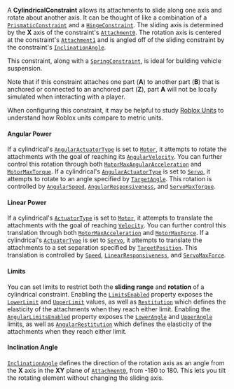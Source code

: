 A **CylindricalConstraint** allows its attachments to slide along one axis and
rotate about another axis. It can be thought of like a combination of a
[`PrismaticConstraint`](https://create.roblox.com/docs/reference/engine/classes/PrismaticConstraint) and a [`HingeConstraint`](https://create.roblox.com/docs/reference/engine/classes/HingeConstraint). The sliding axis is
determined by the **X** axis of the constraint's
[`Attachment0`](https://create.roblox.com/docs/reference/engine/classes/Constraint#Attachment0). The rotation axis is centered at
the constraint's [`Attachment1`](https://create.roblox.com/docs/reference/engine/classes/Constraint#Attachment1) and is angled off
of the sliding constraint by the constraint's
[`InclinationAngle`](https://create.roblox.com/docs/reference/engine/classes/CylindricalConstraint#InclinationAngle).

This constraint, along with a [`SpringConstraint`](https://create.roblox.com/docs/reference/engine/classes/SpringConstraint), is ideal for building
vehicle suspension.

Note that if this constraint attaches one part (**A**) to another part (**B**)
that is anchored or connected to an anchored part (**Z**), part **A** will not
be locally simulated when interacting with a player.

When configuring this constraint, it may be helpful to study
[Roblox Units](https://create.roblox.com/docs/physics/units) to understand how Roblox units
compare to metric units.
#### Angular Power

If a cylindrical's
[`AngularActuatorType`](https://create.roblox.com/docs/reference/engine/classes/CylindricalConstraint#AngularActuatorType) is set
to [`Motor`](https://create.roblox.com/docs/reference/engine/enums/ActuatorType), it attempts to rotate the attachments with the
goal of reaching its
[`AngularVelocity`](https://create.roblox.com/docs/reference/engine/classes/CylindricalConstraint#AngularVelocity). You can further
control this rotation through both
[`MotorMaxAngularAcceleration`](https://create.roblox.com/docs/reference/engine/classes/CylindricalConstraint#MotorMaxAngularAcceleration)
and [`MotorMaxTorque`](https://create.roblox.com/docs/reference/engine/classes/CylindricalConstraint#MotorMaxTorque). If a
cylindrical's
[`AngularActuatorType`](https://create.roblox.com/docs/reference/engine/classes/CylindricalConstraint#AngularActuatorType) is set
to [`Servo`](https://create.roblox.com/docs/reference/engine/enums/ActuatorType), it attempts to rotate to an angle specified by
[`TargetAngle`](https://create.roblox.com/docs/reference/engine/classes/CylindricalConstraint#TargetAngle). This rotation is
controlled by [`AngularSpeed`](https://create.roblox.com/docs/reference/engine/classes/CylindricalConstraint#AngularSpeed),
[`AngularResponsiveness`](https://create.roblox.com/docs/reference/engine/classes/CylindricalConstraint#AngularResponsiveness), and
[`ServoMaxTorque`](https://create.roblox.com/docs/reference/engine/classes/CylindricalConstraint#ServoMaxTorque).
#### Linear Power

If a cylindrical's [`ActuatorType`](https://create.roblox.com/docs/reference/engine/classes/CylindricalConstraint) is set to
[`Motor`](https://create.roblox.com/docs/reference/engine/enums/ActuatorType), it attempts to translate the attachments with the
goal of reaching [`Velocity`](https://create.roblox.com/docs/reference/engine/classes/CylindricalConstraint). You can further
control this translation through both
[`MotorMaxAcceleration`](https://create.roblox.com/docs/reference/engine/classes/CylindricalConstraint) and
[`MotorMaxForce`](https://create.roblox.com/docs/reference/engine/classes/CylindricalConstraint). If a cylindrical's
[`ActuatorType`](https://create.roblox.com/docs/reference/engine/classes/CylindricalConstraint) is set to
[`Servo`](https://create.roblox.com/docs/reference/engine/enums/ActuatorType), it attempts to translate the attachments to a set
separation specified by [`TargetPosition`](https://create.roblox.com/docs/reference/engine/classes/CylindricalConstraint). This
translation is controlled by [`Speed`](https://create.roblox.com/docs/reference/engine/classes/CylindricalConstraint),
[`LinearResponsiveness`](https://create.roblox.com/docs/reference/engine/classes/CylindricalConstraint), and
[`ServoMaxForce`](https://create.roblox.com/docs/reference/engine/classes/CylindricalConstraint).
#### Limits

You can set limits to restrict both the **sliding range** and **rotation** of
a cylindrical constraint. Enabling the
[`LimitsEnabled`](https://create.roblox.com/docs/reference/engine/classes/CylindricalConstraint) property exposes the
[`LowerLimit`](https://create.roblox.com/docs/reference/engine/classes/CylindricalConstraint) and
[`UpperLimit`](https://create.roblox.com/docs/reference/engine/classes/CylindricalConstraint) values, as well as
[`Restitution`](https://create.roblox.com/docs/reference/engine/classes/CylindricalConstraint) which defines the elasticity of the
attachments when they reach either limit. Enabling the
[`AngularLimitsEnabled`](https://create.roblox.com/docs/reference/engine/classes/CylindricalConstraint#AngularLimitsEnabled)
property exposes the [`LowerAngle`](https://create.roblox.com/docs/reference/engine/classes/CylindricalConstraint#LowerAngle) and
[`UpperAngle`](https://create.roblox.com/docs/reference/engine/classes/CylindricalConstraint#UpperAngle) limits, as well as
[`AngularRestitution`](https://create.roblox.com/docs/reference/engine/classes/CylindricalConstraint#AngularRestitution) which
defines the elasticity of the attachments when they reach either limit.
#### Inclination Angle

[`InclinationAngle`](https://create.roblox.com/docs/reference/engine/classes/CylindricalConstraint#InclinationAngle) defines the
direction of the rotation axis as an angle from the **X** axis in the **XY**
plane of [`Attachment0`](https://create.roblox.com/docs/reference/engine/classes/Constraint#Attachment0), from
-180 to 180. This lets you tilt the rotating element without
changing the sliding axis.